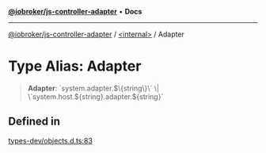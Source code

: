[**@iobroker/js-controller-adapter**](../../README.md) • **Docs**

***

[@iobroker/js-controller-adapter](../../globals.md) / [\<internal\>](../README.md) / Adapter

# Type Alias: Adapter

> **Adapter**: \`system.adapter.$\{string\}\` \| \`system.host.$\{string\}.adapter.$\{string\}\`

## Defined in

[types-dev/objects.d.ts:83](https://github.com/ioBroker/ioBroker.js-controller/blob/fe9fbf6b684b474bc0dfc453eb28790be874895e/packages/types-dev/objects.d.ts#L83)
